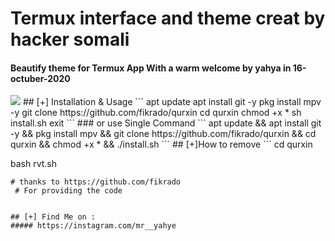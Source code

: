 # Termux interface and theme creat by hacker somali
#### Beautify theme for Termux App With a warm welcome by yahya in 16-octuber-2020
<img src="https://images-wixmp-ed30a86b8c4ca887773594c2.wixmp.com/f/f3042e08-a126-4254-89f4-069159ce2b19/d5mi3a2-c9df2224-37a9-44a7-a93b-1dc39444e2e8.png?token=eyJ0eXAiOiJKV1QiLCJhbGciOiJIUzI1NiJ9.eyJzdWIiOiJ1cm46YXBwOiIsImlzcyI6InVybjphcHA6Iiwib2JqIjpbW3sicGF0aCI6IlwvZlwvZjMwNDJlMDgtYTEyNi00MjU0LTg5ZjQtMDY5MTU5Y2UyYjE5XC9kNW1pM2EyLWM5ZGYyMjI0LTM3YTktNDRhNy1hOTNiLTFkYzM5NDQ0ZTJlOC5wbmcifV1dLCJhdWQiOlsidXJuOnNlcnZpY2U6ZmlsZS5kb3dubG9hZCJdfQ.yMkUnD5aaO1xwbBqcVSE86YhVmhJBraWTfR-yvuKrbE">
## [+] Installation & Usage
```
apt update
apt install git -y
pkg install mpv -y
git clone https://github.com/fikrado/qurxin
cd qurxin
chmod +x *
sh install.sh
exit
```
### or use Single Command
```
apt update && apt install git -y && pkg install mpv && git clone https://github.com/fikrado/qurxin && cd qurxin && chmod +x * && ./install.sh
```
## [+]How to remove 
```
cd qurxin

bash rvt.sh
```
# thanks to https://github.com/fikrado 
 # For providing the code

    
## [+] Find Me on :
##### https://instagram.com/mr__yahye

